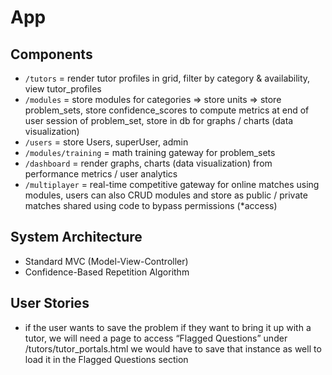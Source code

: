 # App

## Components
- `/tutors` = render tutor profiles in grid, filter by category & availability, view tutor_profiles
- `/modules` = store modules for categories => store units => store problem_sets, store confidence_scores to compute metrics at end of user session of problem_set, store in db for graphs / charts (data visualization)
- `/users` = store Users, superUser, admin
- `/modules/training` = math training gateway for problem_sets
- `/dashboard` = render graphs, charts (data visualization) from performance metrics / user analytics
- `/multiplayer` = real-time competitive gateway for online matches using modules, users can also CRUD modules and store as public / private matches shared using code to bypass permissions (*access)

## System Architecture
- Standard MVC (Model-View-Controller)
- Confidence-Based Repetition Algorithm

## User Stories
- if the user wants to save the problem if they want to bring it up with a tutor, we will need a page to access “Flagged Questions” under /tutors/tutor_portals.html we would have to save that instance as well to load it in the Flagged Questions section
